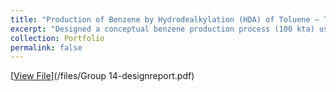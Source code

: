 ```yaml
---
title: "Production of Benzene by Hydrodealkylation (HDA) of Toluene – Techno-Economic Design"
excerpt: "Designed a conceptual benzene production process (100 kta) using an adiabatic plug flow reactor. Built detailed reactor/recycle models in Python and Aspen HYSYS, integrated distillation and heat exchanger networks, and performed cost estimation. Delivered a full techno-economic analysis showing feasibility with an IRR of 40% and an NPV of ~$50M, while also addressing CO₂ emissions and process safety."
collection: Portfolio
permalink: false
---
```



[<u>View File</u>](/files/Group 14-designreport.pdf)

